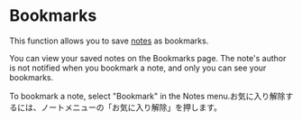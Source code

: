 # Bookmarks

This function allows you to save [notes](./note) as bookmarks.

<!--TODO:「お気に入りページ」をMisskey Webに飛ばすリンクで置き換え-->

You can view your saved notes on the Bookmarks page. The note's author is not notified when you bookmark a note, and only you can see your bookmarks.

To bookmark a note, select "Bookmark" in the Notes menu.お気に入り解除するには、ノートメニューの「お気に入り解除」を押します。
